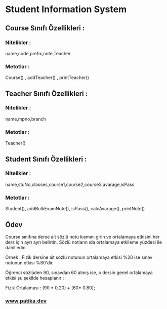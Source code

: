 # Student Information System

## Course Sınıfı Özellikleri :

### Nitelikler : 
name,code,prefix,note,Teacher
### Metotlar : 
Course() , addTeacher() , printTeacher()

## Teacher Sınıfı Özellikleri :

### Nitelikler : 
name,mpno,branch
### Metotlar : 
Teacher()

## Student Sınıfı Özellikleri :

### Nitelikler : 
name,stuNo,classes,course1,course2,course3,avarage,isPass
### Metotlar : 
Student(), addBulkExamNote(), isPass(), calcAvarage(), printNote()

## Ödev

Course sınıfına derse ait sözlü notu kısmını girin ve ortalamaya etkisini her ders için ayrı ayrı belirtin. Sözlü notların ıda ortalamaya etkileme yüzdesi ile dahil edin.

Örnek : Fizik dersine ait sözlü notunun ortalamaya etkisi %20 ise sınav notunun etkisi %80'dir.

Öğrenci sözlüden 90, sınavdan 60 almış ise, o dersin genel ortalamaya etkisi şu şekilde hesaplanır :

Fizik Ortalaması : (90 * 0.20) + (60* 0.80);

### www.patika.dev